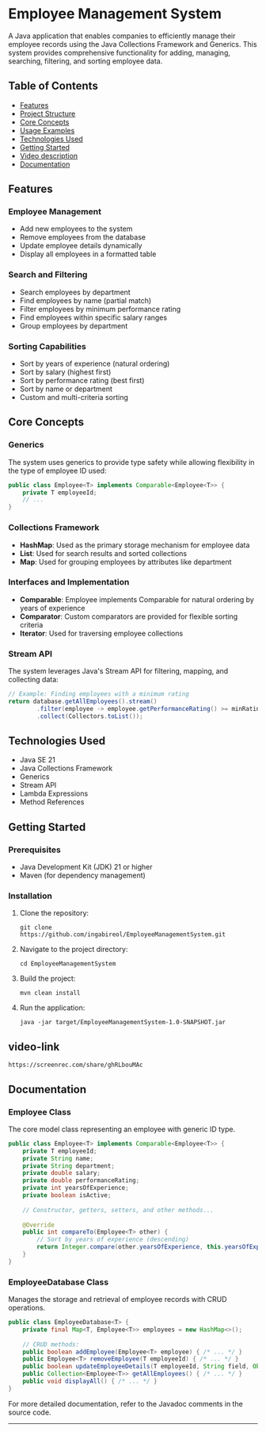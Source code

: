 # Employee Management System

A Java application that enables companies to efficiently manage their employee records using the Java Collections Framework and Generics. This system provides comprehensive functionality for adding, managing, searching, filtering, and sorting employee data.

## Table of Contents

- [Features](#features)
- [Project Structure](#project-structure)
- [Core Concepts](#core-concepts)
- [Usage Examples](#usage-examples)
- [Technologies Used](#technologies-used)
- [Getting Started](#getting-started)
- [Video description](#video-link)
- [Documentation](#documentation)

## Features

### Employee Management
- Add new employees to the system
- Remove employees from the database
- Update employee details dynamically
- Display all employees in a formatted table

### Search and Filtering
- Search employees by department
- Find employees by name (partial match)
- Filter employees by minimum performance rating
- Find employees within specific salary ranges
- Group employees by department

### Sorting Capabilities
- Sort by years of experience (natural ordering)
- Sort by salary (highest first)
- Sort by performance rating (best first)
- Sort by name or department
- Custom and multi-criteria sorting


## Core Concepts

### Generics
The system uses generics to provide type safety while allowing flexibility in the type of employee ID used:

```java
public class Employee<T> implements Comparable<Employee<T>> {
    private T employeeId;
    // ...
}
```

### Collections Framework
- **HashMap**: Used as the primary storage mechanism for employee data
- **List**: Used for search results and sorted collections
- **Map**: Used for grouping employees by attributes like department

### Interfaces and Implementation
- **Comparable**: Employee implements Comparable for natural ordering by years of experience
- **Comparator**: Custom comparators are provided for flexible sorting criteria
- **Iterator**: Used for traversing employee collections

### Stream API
The system leverages Java's Stream API for filtering, mapping, and collecting data:

```java
// Example: Finding employees with a minimum rating
return database.getAllEmployees().stream()
        .filter(employee -> employee.getPerformanceRating() >= minRating)
        .collect(Collectors.toList());
```


## Technologies Used

- Java SE 21
- Java Collections Framework
- Generics
- Stream API
- Lambda Expressions
- Method References

## Getting Started

### Prerequisites
- Java Development Kit (JDK) 21 or higher
- Maven (for dependency management)

### Installation

1. Clone the repository:
   ```
   git clone https://github.com/ingabireol/EmployeeManagementSystem.git
   ```

2. Navigate to the project directory:
   ```
   cd EmployeeManagementSystem
   ```

3. Build the project:
   ```
   mvn clean install
   ```

4. Run the application:
   ```
   java -jar target/EmployeeManagementSystem-1.0-SNAPSHOT.jar
   ```
## video-link
    https://screenrec.com/share/ghRLbouMAc

## Documentation

### Employee Class
The core model class representing an employee with generic ID type.

```java
public class Employee<T> implements Comparable<Employee<T>> {
    private T employeeId;
    private String name;
    private String department;
    private double salary;
    private double performanceRating;
    private int yearsOfExperience;
    private boolean isActive;
    
    // Constructor, getters, setters, and other methods...
    
    @Override
    public int compareTo(Employee<T> other) {
        // Sort by years of experience (descending)
        return Integer.compare(other.yearsOfExperience, this.yearsOfExperience);
    }
}
```

### EmployeeDatabase Class
Manages the storage and retrieval of employee records with CRUD operations.

```java
public class EmployeeDatabase<T> {
    private final Map<T, Employee<T>> employees = new HashMap<>();
    
    // CRUD methods:
    public boolean addEmployee(Employee<T> employee) { /* ... */ }
    public Employee<T> removeEmployee(T employeeId) { /* ... */ }
    public boolean updateEmployeeDetails(T employeeId, String field, Object newValue) { /* ... */ }
    public Collection<Employee<T>> getAllEmployees() { /* ... */ }
    public void displayAll() { /* ... */ }
}
```

For more detailed documentation, refer to the Javadoc comments in the source code.

---

